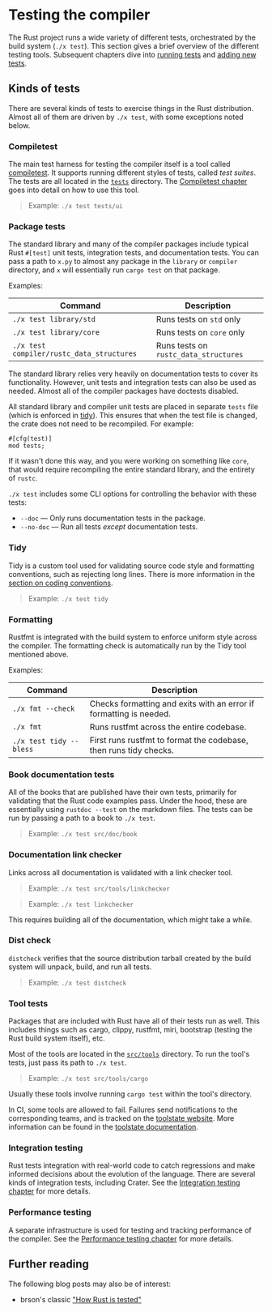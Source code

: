 # Testing the compiler

<!-- toc -->

The Rust project runs a wide variety of different tests, orchestrated by
the build system (`./x test`).
This section gives a brief overview of the different testing tools.
Subsequent chapters dive into [running tests](running.md) and [adding new tests](adding.md).

## Kinds of tests

There are several kinds of tests to exercise things in the Rust distribution.
Almost all of them are driven by `./x test`, with some exceptions noted below.

### Compiletest

The main test harness for testing the compiler itself is a tool called [compiletest].
It supports running different styles of tests, called *test suites*.
The tests are all located in the [`tests`] directory.
The [Compiletest chapter][compiletest] goes into detail on how to use this tool.

> Example: `./x test tests/ui`

[compiletest]: compiletest.md
[`tests`]: https://github.com/rust-lang/rust/tree/master/tests

### Package tests

The standard library and many of the compiler packages include typical Rust `#[test]`
unit tests, integration tests, and documentation tests.
You can pass a path to `x.py` to almost any package in the `library` or `compiler` directory,
and `x` will essentially run `cargo test` on that package.

Examples:

| Command                                   | Description                           |
| ----------------------------------------- | ------------------------------------- |
| `./x test library/std`                    | Runs tests on `std` only              |
| `./x test library/core`                   | Runs tests on `core` only             |
| `./x test compiler/rustc_data_structures` | Runs tests on `rustc_data_structures` |

The standard library relies very heavily on documentation tests to cover its functionality.
However, unit tests and integration tests can also be used as needed.
Almost all of the compiler packages have doctests disabled.

All standard library and compiler unit tests are placed in separate `tests` file
(which is enforced in [tidy][tidy-unit-tests]).
This ensures that when the test file is changed, the crate does not need to be recompiled.
For example:

```rust,ignore
#[cfg(test)]
mod tests;
```

If it wasn't done this way,
and you were working on something like `core`,
that would require recompiling the entire standard library, and the entirety of `rustc`.

`./x test` includes some CLI options for controlling the behavior with these tests:

* `--doc` — Only runs documentation tests in the package.
* `--no-doc` — Run all tests *except* documentation tests.

[tidy-unit-tests]: https://github.com/rust-lang/rust/blob/master/src/tools/tidy/src/unit_tests.rs

### Tidy

Tidy is a custom tool used for validating source code style and formatting conventions,
such as rejecting long lines.
There is more information in the [section on coding conventions](../conventions.md#formatting).

> Example: `./x test tidy`

### Formatting

Rustfmt is integrated with the build system to enforce uniform style across the compiler.
The formatting check is automatically run by the Tidy tool mentioned above.

Examples:

| Command                 | Description                                                        |
| ----------------------- | ------------------------------------------------------------------ |
| `./x fmt --check`       | Checks formatting and exits with an error if formatting is needed. |
| `./x fmt`               | Runs rustfmt across the entire codebase.                           |
| `./x test tidy --bless` | First runs rustfmt to format the codebase, then runs tidy checks.  |

### Book documentation tests

All of the books that are published have their own tests,
primarily for validating that the Rust code examples pass.
Under the hood, these are essentially using `rustdoc --test` on the markdown files.
The tests can be run by passing a path to a book to `./x test`.

> Example: `./x test src/doc/book`

### Documentation link checker

Links across all documentation is validated with a link checker tool.

> Example: `./x test src/tools/linkchecker`

> Example: `./x test linkchecker`

This requires building all of the documentation, which might take a while.

### Dist check

`distcheck` verifies that the source distribution tarball created by the build system
will unpack, build, and run all tests.

> Example: `./x test distcheck`

### Tool tests

Packages that are included with Rust have all of their tests run as well.
This includes things such as cargo, clippy, rustfmt, miri, bootstrap
(testing the Rust build system itself), etc.

Most of the tools are located in the [`src/tools`] directory.
To run the tool's tests, just pass its path to `./x test`.

> Example: `./x test src/tools/cargo`

Usually these tools involve running `cargo test` within the tool's directory.

In CI, some tools are allowed to fail.
Failures send notifications to the corresponding teams, and is tracked on the [toolstate website].
More information can be found in the [toolstate documentation].

[`src/tools`]: https://github.com/rust-lang/rust/tree/master/src/tools/
[toolstate documentation]: https://forge.rust-lang.org/infra/toolstate.html
[toolstate website]: https://rust-lang-nursery.github.io/rust-toolstate/

### Integration testing

Rust tests integration with real-world code to catch regressions and make
informed decisions about the evolution of the language. There are several kinds
of integration tests, including Crater. See the [Integration testing
chapter](integration.md) for more details.

### Performance testing

A separate infrastructure is used for testing and tracking performance of the compiler.
See the [Performance testing chapter](perf.md) for more details.

## Further reading

The following blog posts may also be of interest:

- brson's classic ["How Rust is tested"][howtest]

[howtest]: https://brson.github.io/2017/07/10/how-rust-is-tested
